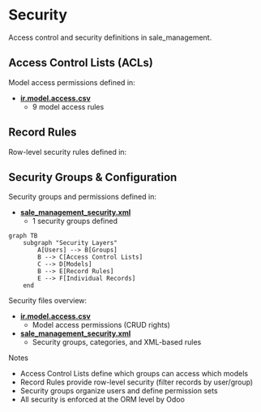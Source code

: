 # Security

Access control and security definitions in sale_management.

## Access Control Lists (ACLs)

Model access permissions defined in:
- **[ir.model.access.csv](../sale_management/security/ir.model.access.csv)**
  - 9 model access rules

## Record Rules

Row-level security rules defined in:

## Security Groups & Configuration

Security groups and permissions defined in:
- **[sale_management_security.xml](../sale_management/security/sale_management_security.xml)**
  - 1 security groups defined

```mermaid
graph TB
    subgraph "Security Layers"
        A[Users] --> B[Groups]
        B --> C[Access Control Lists]
        C --> D[Models]
        B --> E[Record Rules]
        E --> F[Individual Records]
    end
```

Security files overview:
- **[ir.model.access.csv](../sale_management/security/ir.model.access.csv)**
  - Model access permissions (CRUD rights)
- **[sale_management_security.xml](../sale_management/security/sale_management_security.xml)**
  - Security groups, categories, and XML-based rules

Notes
- Access Control Lists define which groups can access which models
- Record Rules provide row-level security (filter records by user/group)
- Security groups organize users and define permission sets
- All security is enforced at the ORM level by Odoo
